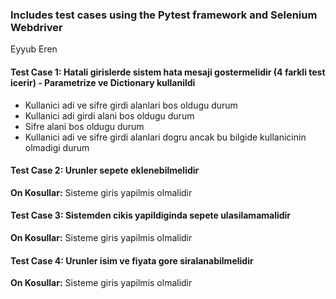 <h3>Includes test cases using the Pytest framework and Selenium Webdriver</h3>

Eyyub Eren

<h4>Test Case 1: Hatali girislerde sistem hata mesaji gostermelidir (4 farkli test icerir) - Parametrize ve Dictionary kullanildi</h4>

- Kullanici adi ve sifre girdi alanlari bos oldugu durum 
- Kullanici adi girdi alani bos oldugu durum
- Sifre alani bos oldugu durum
- Kullanici adi ve sifre girdi alanlari dogru ancak bu bilgide kullanicinin olmadigi durum


<h4>Test Case 2: Urunler sepete eklenebilmelidir</h4>

<b>On Kosullar:</b> Sisteme giris yapilmis olmalidir
      
      
<h4>Test Case 3: Sistemden cikis yapildiginda sepete ulasilamamalidir</h4>

<b>On Kosullar:</b> Sisteme giris yapilmis olmalidir

<h4>Test Case 4: Urunler isim ve fiyata gore siralanabilmelidir</h4>
<b>On Kosullar:</b> Sisteme giris yapilmis olmalidir
